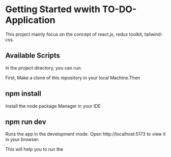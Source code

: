 # Getting Started wwith TO-DO- Application

This project mainly focus on the concept of react.js, redux toolkit, tailwind-css.

## Available Scripts

In the project directory, you can run:

First, Make a clone of this repository in your local Machine.Then

## npm install

Install the node package Manager in your IDE

## npm run dev

Runs the app in the development mode.
Open http://localhost:5173 to view it in your browser.

This will help you to run the
